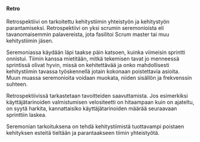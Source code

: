 #### Retro

Retrospektiivi on tarkoitettu kehitystiimin yhteistyön ja kehitystyön parantamiseksi. Retrospektiivi on yksi scrumin seremonioista eli tavanomaisemmin palavereista, jota fasilitoi Scrum master tai muu kehitystiimin jäsen.

Seremoniassa käydään läpi taakse päin katsoen, kuinka viimeisin sprintti onnistui. Tiimin kanssa mietitään, mitkä tekemisen tavat jo menneessä sprintissä olivat hyvin, missä on kehitettävää ja onko mahdollisesti kehitystiimin tavassa työskennellä jotain kokonaan poistettavia asioita. Muun muassa seremonioita voidaan muokata, niiden sisällön ja frekvenssin suhteen.

Retrospektiivissä tarkastetaan tavoitteiden saavuttamista. Jos esimerkiksi käyttäjätarinoiden valmistumisen velositeetti on hitaampaan kuin on ajateltu, on syytä harkita, kannattaisiko käyttäjätarinoiden määrää seuraavaan sprinttiin laskea.

Seremonian tarkoituksena on tehdä kehitystiimistä tuottavampi poistaen kehityksen esteitä tieltään ja parantaakseen tiimin yhteistyötä.